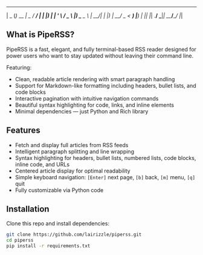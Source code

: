  ____  _            ____  ____ ____  
 |  _ \(_)_ __   ___|  _ \/ ___/ ___| 
 | |_) | | '_ \ / _ \ |_) \___ \___ \ 
 |  __/| | |_) |  __/  _ < ___) |__) |
 |_|   |_| .__/ \___|_| \_\____/____/ 
         |_|                          

## What is PipeRSS?

PipeRSS is a fast, elegant, and fully terminal-based RSS reader designed for power users who want to stay updated without leaving their command line. 

Featuring:

- Clean, readable article rendering with smart paragraph handling
- Support for Markdown-like formatting including headers, bullet lists, and code blocks
- Interactive pagination with intuitive navigation commands
- Beautiful syntax highlighting for code, links, and inline elements
- Minimal dependencies — just Python and Rich library

## Features

- Fetch and display full articles from RSS feeds
- Intelligent paragraph splitting and line wrapping
- Syntax highlighting for headers, bullet lists, numbered lists, code blocks, inline code, and URLs
- Centered article display for optimal readability
- Simple keyboard navigation: `[Enter]` next page, `[b]` back, `[m]` menu, `[q]` quit
- Fully customizable via Python code

## Installation

Clone this repo and install dependencies:

```bash
git clone https://github.com/lairizzle/piperss.git
cd piperss
pip install -r requirements.txt

